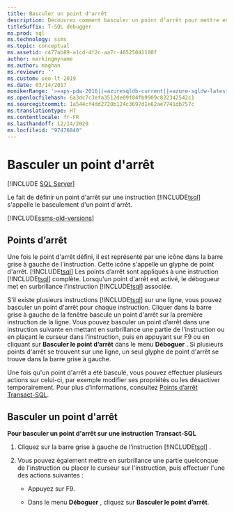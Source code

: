 ```yaml
---
title: Basculer un point d'arrêt
description: Découvrez comment basculer un point d’arrêt pour mettre en surbrillance l’instruction Transact-SQL associée et effectuer diverses actions sur l’instruction (telle que la modification).
titleSuffix: T-SQL debugger
ms.prod: sql
ms.technology: ssms
ms.topic: conceptual
ms.assetid: c477ab89-a1cd-4f2c-aa7c-40525041100f
author: markingmyname
ms.author: maghan
ms.reviewer: ''
ms.custom: seo-lt-2019
ms.date: 03/14/2017
monikerRange: '>=aps-pdw-2016||=azuresqldb-current||=azure-sqldw-latest||>=sql-server-2016||>=sql-server-linux-2017||=azuresqldb-mi-current'
ms.openlocfilehash: 6a3dc7c3efa3512de09f84fb9909c822342542c1
ms.sourcegitcommit: 1a544cf4dd2720b124c3697d1e62ae7741db757c
ms.translationtype: HT
ms.contentlocale: fr-FR
ms.lasthandoff: 12/14/2020
ms.locfileid: "97476840"
---
```

# <a name="toggle-a-breakpoint"></a>Basculer un point d'arrêt

 [!INCLUDE [SQL Server](../../includes/applies-to-version/sqlserver.md)]

Le fait de définir un point d'arrêt sur une instruction [!INCLUDE[tsql](../../includes/tsql-md.md)] s'appelle le basculement d'un point d'arrêt.  

[!INCLUDE[ssms-old-versions](../../includes/ssms-old-versions.md)]

## <a name="breakpoints"></a>Points d’arrêt

Une fois le point d'arrêt défini, il est représenté par une icône dans la barre grise à gauche de l'instruction. Cette icône s'appelle un glyphe de point d'arrêt. [!INCLUDE[tsql](../../includes/tsql-md.md)] Les points d’arrêt sont appliqués à une instruction [!INCLUDE[tsql](../../includes/tsql-md.md)] complète. Lorsqu'un point d'arrêt est activé, le débogueur met en surbrillance l'instruction [!INCLUDE[tsql](../../includes/tsql-md.md)] associée.  
  
 S'il existe plusieurs instructions [!INCLUDE[tsql](../../includes/tsql-md.md)] sur une ligne, vous pouvez basculer un point d'arrêt pour chaque instruction. Cliquer dans la barre grise à gauche de la fenêtre bascule un point d'arrêt sur la première instruction de la ligne. Vous pouvez basculer un point d’arrêt dans une instruction suivante en mettant en surbrillance une partie de l’instruction ou en plaçant le curseur dans l’instruction, puis en appuyant sur F9 ou en cliquant sur **Basculer le point d’arrêt** dans le menu **Déboguer** . Si plusieurs points d'arrêt se trouvent sur une ligne, un seul glyphe de point d'arrêt se trouve dans la barre grise à gauche.  
  
 Une fois qu'un point d'arrêt a été basculé, vous pouvez effectuer plusieurs actions sur celui-ci, par exemple modifier ses propriétés ou les désactiver temporairement. Pour plus d’informations, consultez [Points d’arrêt Transact-SQL](./transact-sql-breakpoints.md).  
  
## <a name="toggle-a-breakpoint"></a>Basculer un point d'arrêt  
 **Pour basculer un point d'arrêt sur une instruction Transact-SQL**  
  
1.  Cliquez sur la barre grise à gauche de l'instruction [!INCLUDE[tsql](../../includes/tsql-md.md)] .  
  
2.  Vous pouvez également mettre en surbrillance une partie quelconque de l'instruction ou placer le curseur sur l'instruction, puis effectuer l'une des actions suivantes :  
  
    -   Appuyez sur F9.  
  
    -   Dans le menu **Déboguer** , cliquez sur **Basculer le point d’arrêt**.  
  
